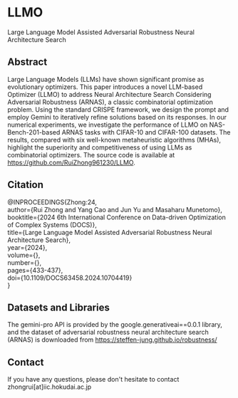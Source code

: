 # LLMO
Large Language Model Assisted Adversarial Robustness Neural Architecture Search

## Abstract  
Large Language Models (LLMs) have shown significant promise as evolutionary optimizers. This paper introduces a novel LLM-based Optimizer (LLMO) to address Neural Architecture Search Considering Adversarial Robustness (ARNAS), a classic combinatorial optimization problem. Using the standard CRISPE framework, we design the prompt and employ Gemini to iteratively refine solutions based on its responses. In our numerical experiments, we investigate the performance of LLMO on NAS-Bench-201-based ARNAS tasks with CIFAR-10 and CIFAR-100 datasets. The results, compared with six well-known metaheuristic algorithms (MHAs), highlight the superiority and competitiveness of using LLMs as combinatorial optimizers. The source code is available at https://github.com/RuiZhong961230/LLMO.

## Citation
@INPROCEEDINGS{Zhong:24,  
  author={Rui Zhong and Yang Cao and Jun Yu and Masaharu Munetomo},  
  booktitle={2024 6th International Conference on Data-driven Optimization of Complex Systems (DOCS)},  
  title={Large Language Model Assisted Adversarial Robustness Neural Architecture Search},  
  year={2024},  
  volume={},  
  number={},  
  pages={433-437},  
  doi={10.1109/DOCS63458.2024.10704419}  
  }

## Datasets and Libraries
The gemini-pro API is provided by the google.generativeai==0.0.1 library, and the dataset of adversarial robustness neural architecture search (ARNAS) is downloaded from https://steffen-jung.github.io/robustness/

## Contact
If you have any questions, please don't hesitate to contact zhongrui[at]iic.hokudai.ac.jp
